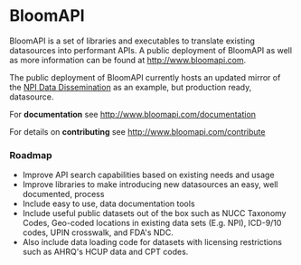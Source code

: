 BloomAPI
========
BloomAPI is a set of libraries and executables to translate existing datasources into performant APIs. A public deployment of BloomAPI as well as more information can be found at http://www.bloomapi.com.

The public deployment of BloomAPI currently hosts an updated mirror of the [NPI Data Dissemination](http://nppes.viva-it.com/NPI_Files.html) as an example, but production ready, datasource.

For **documentation** see http://www.bloomapi.com/documentation

For details on **contributing** see http://www.bloomapi.com/contribute

### Roadmap
- Improve API search capabilities based on existing needs and usage
- Improve libraries to make introducing new datasources an easy, well documented, process
- Include easy to use, data documentation tools
- Include useful public datasets out of the box such as NUCC Taxonomy Codes, Geo-coded locations in existing data sets (E.g. NPI), ICD-9/10 codes, UPIN crosswalk, and FDA's NDC.
- Also include data loading code for datasets with licensing restrictions such as AHRQ's HCUP data and CPT codes.
